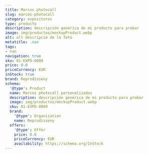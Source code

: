 ```yaml
---
title: Marcos photocall
slug: marcos-photocall
category: expositores
type: producto
description: descripción genérica de mi producto para probar
image: img/productos/mockupProduct.webp
alt: alt descripció de la foto
metatitle: .nan
tags:
- nan
navigation: true
sku: 01-EXPO-0009
price: 0.0
priceCurrency: EUR
inStock: true
brand: Reprodisseny
schema:
  '@type': Product
  name: Marcos photocall personalizados
  description: descripción genérica de mi producto para probar
  image: img/productos/mockupProduct.webp
  sku: 01-EXPO-0009
  brand:
    '@type': Organization
    name: Reprodisseny
  offers:
    '@type': Offer
    price: 0.0
    priceCurrency: EUR
    availability: https://schema.org/InStock
---
```

